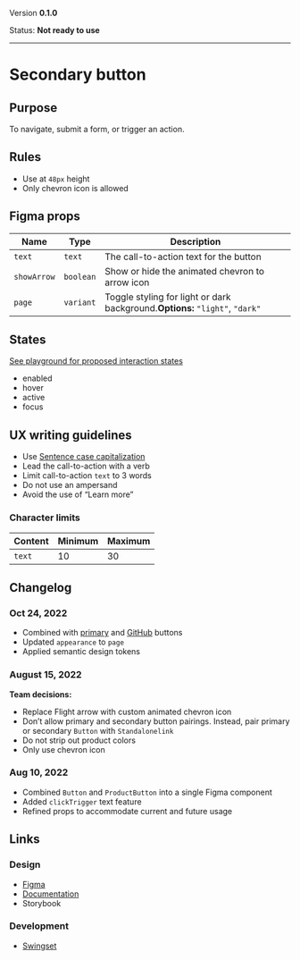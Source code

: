 Version **0.1.0**

Status: **Not ready to use**



---

# Secondary button

## Purpose

To navigate, submit a form, or trigger an action.

## Rules

* Use at `48px` height
* Only chevron icon is allowed

## Figma props

| Name | Type | Description |
|----|----|----|
| `text` | `text` | The call-to-action text for the button |
| `showArrow` | `boolean` | Show or hide the animated chevron to arrow icon |
| `page` | `variant` | Toggle styling for light or dark background.**Options:** `"light"`, `"dark"` |

## States

[See playground for proposed interaction states](https://hashicorp-web-presence.vercel.app/playground/button)

* enabled
* hover
* active
* focus

## UX writing guidelines

* Use [Sentence case capitalization](https://apastyle.apa.org/style-grammar-guidelines/capitalization/sentence-case)
* Lead the call-to-action with a verb
* Limit call-to-action `text` to 3 words
* Do not use an ampersand
* Avoid the use of “Learn more”

### Character limits

| Content | Minimum | Maximum |
|----|----|----|
| `text` | 10 | 30 |

## Changelog

### Oct 24, 2022

* Combined with [primary](https://hashicorp-wpl-documentation.vercel.app/components/button/primary) and [GitHub](https://hashicorp-wpl-documentation.vercel.app/components/button/github) buttons
* Updated `appearance` to `page`
* Applied semantic design tokens

### August 15, 2022

**Team decisions:**

* Replace Flight arrow with custom animated chevron icon
* Don’t allow primary and secondary button pairings. Instead, pair primary or secondary `Button` with `Standalonelink`
* Do not strip out product colors
* Only use chevron icon

### Aug 10, 2022

* Combined `Button` and `ProductButton` into a single Figma component
* Added `clickTrigger` text feature
* Refined props to accommodate current and future usage

## Links

### Design

* [Figma](https://www.figma.com/file/7cYgDM618stjYUHDqAfRec/branch/OMEgzrp0nOtVags6nwQCyq/Components?node-id=102%3A47)
* [Documentation](https://hashicorp-wpl-documentation.vercel.app/components/button)
* Storybook

### Development

* [Swingset](https://react-components.vercel.app/components/button)



